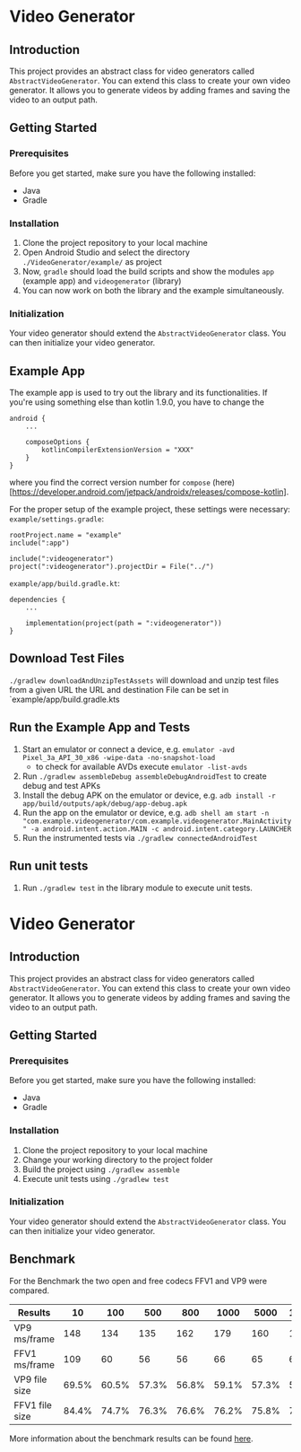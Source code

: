 # Video Generator

## Introduction

This project provides an abstract class for video generators called `AbstractVideoGenerator`. You can extend this class
to create your own video generator. It allows you to generate videos by adding frames and saving the video to an output
path.

## Getting Started

### Prerequisites

Before you get started, make sure you have the following installed:

- Java
- Gradle

### Installation

1. Clone the project repository to your local machine
2. Open Android Studio and select the directory `./VideoGenerator/example/` as project
3. Now, `gradle` should load the build scripts and show the modules `app` (example app) and `videogenerator` (library)
4. You can now work on both the library and the example simultaneously.

### Initialization

Your video generator should extend the `AbstractVideoGenerator` class. You can then initialize your video generator.

## Example App

The example app is used to try out the library and its functionalities.
If you're using something else than kotlin 1.9.0, you have to change the
```
android {
    ...

    composeOptions {
        kotlinCompilerExtensionVersion = "XXX"
    }
}
```

where you find the correct version number for `compose` (here)[https://developer.android.com/jetpack/androidx/releases/compose-kotlin].

For the proper setup of the example project, these settings were necessary:
`example/settings.gradle`:
```
rootProject.name = "example"
include(":app")

include(":videogenerator")
project(":videogenerator").projectDir = File("../")
```

`example/app/build.gradle.kt`:
```
dependencies {
    ...

    implementation(project(path = ":videogenerator"))
}
```

## Download Test Files
`./gradlew downloadAndUnzipTestAssets` will download and unzip test files from a given URL
the URL and destination File can be set in `example/app/build.gradle.kts

## Run the Example App and Tests

1. Start an emulator or connect a device, e.g. `emulator -avd Pixel_3a_API_30_x86 -wipe-data -no-snapshot-load`
    - to check for available AVDs execute `emulator -list-avds`
2. Run `./gradlew assembleDebug assembleDebugAndroidTest` to create debug and test APKs
3. Install the debug APK on the emulator or device, e.g. `adb install -r app/build/outputs/apk/debug/app-debug.apk`
4. Run the app on the emulator or device, e.g. `adb shell am start -n "com.example.videogenerator/com.example.videogenerator.MainActivity" -a android.intent.action.MAIN -c android.intent.category.LAUNCHER`
5. Run the instrumented tests via `./gradlew connectedAndroidTest`

## Run unit tests

1. Run `./gradlew test` in the library module to execute unit tests.

# Video Generator

## Introduction

This project provides an abstract class for video generators called `AbstractVideoGenerator`. You can extend this class
to create your own video generator. It allows you to generate videos by adding frames and saving the video to an output
path.

## Getting Started

### Prerequisites

Before you get started, make sure you have the following installed:

- Java
- Gradle

### Installation

1. Clone the project repository to your local machine
2. Change your working directory to the project folder
3. Build the project using `./gradlew assemble`
4. Execute unit tests using `./gradlew test`

### Initialization

Your video generator should extend the `AbstractVideoGenerator` class. You can then initialize your video generator.

## Benchmark

For the Benchmark the two open and free codecs FFV1 and VP9 were compared.

| Results        	| 10    	| 100   	| 500   	| 800   	| 1000  	| 5000  	| 10000 	|
|----------------	|-------	|-------	|-------	|-------	|-------	|-------	|-------	|
| VP9  ms/frame  	| 148   	| 134   	| 135   	| 162   	| 179   	| 160   	| 155   	|
| FFV1 ms/frame  	| 109   	| 60    	| 56    	| 56    	| 66    	| 65    	| 60    	|
| VP9 file size  	| 69.5% 	| 60.5% 	| 57.3% 	| 56.8% 	| 59.1% 	| 57.3% 	| 56.5% 	|
| FFV1 file size 	| 84.4% 	| 74.7% 	| 76.3% 	| 76.6% 	| 76.2% 	| 75.8% 	| 76.2% 	|

More information about the benchmark results can be found [here](benchmarkOutput.txt).
